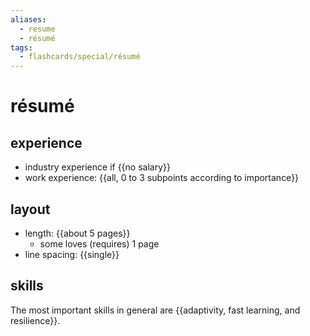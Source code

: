 ```yaml
---
aliases:
  - resume
  - résumé
tags:
  - flashcards/special/résumé
---
```


# résumé

## experience

- industry experience if {{no salary}}
- work experience: {{all, 0 to 3 subpoints according to importance}} <!--SR:!2023-09-20,4,270!2023-09-20,4,270-->

## layout

- length: {{about 5 pages}}
	- some loves (requires) 1 page
- line spacing: {{single}} <!--SR:!2023-09-20,4,270!2023-09-20,4,270-->

## skills

The most important skills in general are {{adaptivity, fast learning, and resilience}}. <!--SR:!2023-09-20,4,270-->

